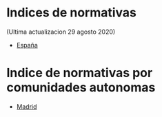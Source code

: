 # Indices de normativas
(Ultima actualizacion 29 agosto 2020)

* [España](nacional/index.md)

# Indice de normativas por comunidades autonomas

* [Madrid](comunidadMadrid/index.md)
